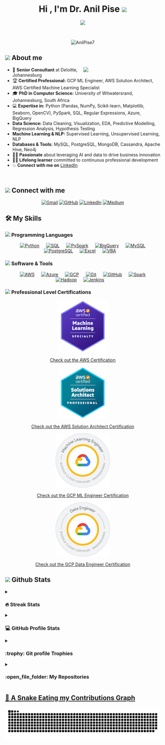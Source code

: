 <h1 align="center">Hi , I'm Dr. Anil Pise <img src="https://media.giphy.com/media/hvRJCLFzcasrR4ia7z/giphy.gif" width="35"></h1>
<p align="center">
  <a href="https://github.com/DenverCoder1/readme-typing-svg"><img src="https://readme-typing-svg.herokuapp.com?font=Time+New+Roman&color=%23C8BE25&size=25&center=true&vCenter=true&width=855&height=100&lines=PhD+in+Computer+Science;AI+Researcher+and+Keynote+Speaker;Senior+Consultant+%7C+Data+Engineering+and+Data+Science+Expert;Machine+Learning+%7C+Deep+Learning+Specialist;Certified+GCP+ML+Engineer+Professional;Certified+GCP+Data+Engineer+Professional;Certified+AWS+Solution+Architect+Professional;AWS+Certified+Machine+Learning+Specialist;Experience+in+Azure+AI+Services;Predictive+Modeling+Enthusiast;Always+learning+new+things"></a>
</p>
<br>
<p align="center"> 
	<img src="https://komarev.com/ghpvc/?username=AnilPise7&label=Profile%20views&color=0047AB&style=plastic?" alt="AnilPise7" height=25px, width=160px/> 
</p>

## <picture><img src = "https://github.com/AnilPise7/AnilPise7/tree/a284ec43867b5e9826aa1e95ec076e907f952483/Images/about_me.gif" width = 50px></picture> About me

<picture> <img align="right" src="https://github.com/AnilPise7/AnilPise7/tree/a284ec43867b5e9826aa1e95ec076e907f952483/Images/Right_Side.gif" width = 250px></picture>

- :office: **Senior Consultant** at Deloitte, Johannesburg
- :trophy: **Certified Professional:** GCP ML Engineer, AWS Solution Architect, AWS Certified Machine Learning Specialist
- :mortar_board: **PhD in Computer Science:** University of Witwatersrand, Johannesburg, South Africa
- :computer: **Expertise in:** Python (Pandas, NumPy, Scikit-learn, Matplotlib, Seaborn, OpenCV), PySpark, SQL, Regular Expressions, Azure, BigQuery
- **Data Science:** Data Cleaning, Visualization, EDA, Predictive Modelling, Regression Analysis, Hypothesis Testing 
- **Machine Learning & NLP:** Supervised Learning, Unsupervised Learning, NLP 
- **Databases & Tools:** MySQL, PostgreSQL, MongoDB, Cassandra, Apache Hive, Neo4j
- :technologist: **Passionate** about leveraging AI and data to drive business innovation
- :student: **Lifelong learner** committed to continuous professional development
- :boom: **Connect with me on** [LinkedIn](https://www.linkedin.com/in/dr-anil-pise-231699b6/)

<br>

## <picture> <img src="https://github.com/AnilPise7/AnilPise7/tree/a284ec43867b5e9826aa1e95ec076e907f952483/Images/Connect-with-me.gif" width="100px"> </picture> Connect with me
<p align="center">
	<a href="mailto:anilapise7@gmail.com"><img img src="https://img.shields.io/badge/gmail-%23EA4335.svg?style=plastic&logo=gmail&logoColor=white" alt="Gmail"/></a>
	<a href="https://github.com/AnilPise7"><img src="https://img.shields.io/badge/github-%23181717.svg?style=plastic&logo=github&logoColor=white" alt="GitHub"/></a>
	<a href="https://www.linkedin.com/in/dr-anil-pise-231699b6/"><img src="https://img.shields.io/badge/linkedin-%230A66C2.svg?style=plastic&logo=linkedin&logoColor=white" alt="LinkedIn"/></a>
	<a href="https://anilpise7.medium.com/"><img src="https://img.shields.io/badge/medium-%23000000.svg?style=plastic&logo=medium&logoColor=white" alt="Medium"/></a>
</p>

## 🛠️ My Skills

### <picture> <img src = "https://github.com/AnilPise7/AnilPise7/tree/a284ec43867b5e9826aa1e95ec076e907f952483/Images/Programming_Languages.gif" width = 50px>  </picture> Programming Languages

<p align="center"> 
  &emsp; 
  <a href="https://www.python.org/" target="_blank"> <img alt="Python" src="https://img.shields.io/badge/Python-%2314354C.svg?style=plastic&logo=python&logoColor=white"></a> 
  &emsp;
  <a href="https://www.sql.com/" target="_blank"><img alt="SQL" src="https://img.shields.io/badge/SQL%20-%23007396.svg?style=plastic&logo=sql&logoColor=white"></a> 
  &emsp;
  <a href="https://spark.apache.org/" target="_blank"><img alt="PySpark" src="https://img.shields.io/badge/PySpark%20-%23E25A1C.svg?style=plastic&logo=apache-spark&logoColor=white"></a>
  &emsp;
  <a href="https://cloud.google.com/bigquery" target="_blank"><img alt="BigQuery" src="https://img.shields.io/badge/BigQuery%20-%234285F4.svg?style=plastic&logo=google-cloud&logoColor=white"></a>
  &emsp;
  <a href="https://www.mysql.com/" target="_blank"><img alt="MySQL" src="https://img.shields.io/badge/MySQL%20-%234479A1.svg?style=plastic&logo=mysql&logoColor=white"></a>
  &emsp;
  <a href="https://www.postgresql.org/" target="_blank"><img alt="PostgreSQL" src="https://img.shields.io/badge/PostgreSQL%20-%23336791.svg?style=plastic&logo=postgresql&logoColor=white"></a>
  &emsp;
  <a href="https://www.microsoft.com/en-us/microsoft-365/excel" target="_blank"><img alt="Excel" src="https://img.shields.io/badge/Excel%20-%2300A300.svg?style=plastic&logo=microsoft-excel&logoColor=white"></a>
  &emsp;
  <a href="https://docs.microsoft.com/en-us/office/vba/api/overview/" target="_blank"><img alt="VBA" src="https://img.shields.io/badge/VBA%20-%23649A44.svg?style=plastic&logo=microsoft&logoColor=white"></a>
  &emsp;
</p>

### <picture> <img src = "https://github.com/AnilPise7/AnilPise7/tree/a284ec43867b5e9826aa1e95ec076e907f952483/Images/Software_Tools.gif" width = 50px>  </picture> Software & Tools
 
<p align="center">
  &emsp;
  <a href="#"><img alt="AWS" src="https://img.shields.io/badge/AWS-%23FF9900.svg?style=plastic&logo=amazon-aws&logoColor=white"></a>
  &emsp;
  <a href="#"><img alt="Azure" src="https://img.shields.io/badge/Azure-%230078D4.svg?style=plastic&logo=microsoft-azure&logoColor=white"></a>
  &emsp;
  <a href="#"><img alt="GCP" src="https://img.shields.io/badge/GCP-%234285F4.svg?style=plastic&logo=google-cloud&logoColor=white"></a>
  &emsp;
  <a href="#"><img alt="Git" src="https://img.shields.io/badge/Git-%23F05033.svg?style=plastic&logo=git&logoColor=white"></a>
  &emsp;
  <a href="#"><img alt="GitHub" src="https://img.shields.io/badge/GitHub-%23181717.svg?style=plastic&logo=github&logoColor=white"></a>
  &emsp;
  <a href="#"><img alt="Spark" src="https://img.shields.io/badge/Spark-%23E25A1C.svg?style=plastic&logo=apache-spark&logoColor=white"></a>
  &emsp;
  <a href="#"><img alt="Hadoop" src="https://img.shields.io/badge/Hadoop-%23231F20.svg?style=plastic&logo=apache-hadoop&logoColor=white"></a>
  &emsp;
  <a href="#"><img alt="Jenkins" src="https://img.shields.io/badge/Jenkins-%23D24939.svg?style=plastic&logo=jenkins&logoColor=white"></a>
  &emsp;
 </p>


### <picture> <img src = "https://github.com/AnilPise7/AnilPise7/tree/a284ec43867b5e9826aa1e95ec076e907f952483/Images/Software_Tools.gif" width = 50px>  </picture> Professional Level Certifications

<p align="center">
  <img src="https://github.com/AnilPise7/AnilPise7/blob/main/assets/aws-certified-machine-learning-specialty.png" alt="AWS Certification"/>
</p>
<p align="center">
  <a href="https://www.credly.com/badges/7ce5c092-ceea-46d6-bf8e-5a63be8312fa/public_url" target="_blank">Check out the AWS Certification</a>
</p>

<p align="center">
  <img src="https://github.com/AnilPise7/AnilPise7/blob/main/assets/aws-solution-architect.png" alt="AWS Solution Architect Certification"/>
</p>
<p align="center">
  <a href="https://www.credly.com/badges/c47254e6-00e3-47e6-8d75-ce96682cf22e/public_url" target="_blank">Check out the AWS Solution Architect Certification</a>
</p>
<p align="center">
  <img src="https://github.com/AnilPise7/AnilPise7/blob/main/assets/GCPML.png" alt="GCP ML Engineer Certification"/>
</p>
<p align="center">
  <a href="https://www.credential.net/6fa2c09a-a2b9-4a53-8c64-2710a3bc765c?key=4c3c1cff727e2287f1d891a84268e0686cc6ac85f8ff29d499ab623ae198ddbb" target="_blank">Check out the GCP ML Engineer Certification</a>
</p>

<p align="center">
  <img src="https://github.com/AnilPise7/AnilPise7/blob/main/assets/GCPDL.png" alt="GCP Data Engineer Certification"/>
</p>
<p align="center">
  <a href="https://www.credential.net/c9e6d4a2-c541-4033-9356-4ddfbb9d697a?key=531db2cb27e0a01da1a374e30ad0634ef63ea19fe788e58ced3b79e0db0bca0b" target="_blank">Check out the GCP Data Engineer Certification</a>
</p>

## <picture> <img src = "https://github.com/AnilPise7/AnilPise7/tree/a284ec43867b5e9826aa1e95ec076e907f952483/Images/Statistics.gif" width = 50px>  </picture> Github Stats

<details><summary><h3> 🔥 Streak Stats</h3></summary>

----	

<p align="center"><img src="https://github-readme-streak-stats.herokuapp.com/?user=AnilPise7&theme=tokyonight_duo" alt="Anil Pise's Streak Stats" /></p>

</details>
  
<details><summary><h3>💻 GitHub Profile Stats</h3></summary>

----
	
<p align="center">
    <a href="https://github.com/anuraghazra/github-readme-stats">
	    <img alt="Anil Pise's Github Stats" src="https://github-readme-stats.vercel.app/api?username=AnilPise7&show_icons=true&count_private=true&locale=en&theme=tokyonight&layout=compact" height="230px"/></a>
	  <img src="https://github-readme-stats.vercel.app/api/top-langs?username=AnilPise7&langs_count=10&show_icons=true&locale=en&theme=tokyonight" alt="Anil Pise's Top Languages" height="230px"/>
<br/>

  <b>Note:</b> Top languages is only a metric of the languages my public code consists of and doesn't reflect experience or skill level.
  </p>
</details>

<!-- <details><summary><h3>⚡ Recent GitHub Activity</h3></summary> -->

<!-- ---- -->
	
<!-- [![Anil Pise's github activity graph](https://github-readme-activity-graph.cyclic.app/graph?username=AnilPise7&theme=github)](https://github.com/AnilPise7/github-readme-activity-graph) -->

<!-- </details> -->

<details><summary> <h3> :trophy: Git profile Trophies </h3></summary>

----
	
<p align="center"> <a href="https://github.com/ryo-ma/github-profile-trophy"><img src="https://github-profile-trophy.vercel.app/?username=AnilPise7&theme=flat&no-bg=true&margin-w=15&margin-h=15" alt="Anil Pise" /></a> </p>

</details>

<details><summary><h3> :open_file_folder: My Repositories </h3></summary>

----
	
<div>
  <p align="center">
	<a href="https://github.com/AnilPise7/Deep-Learning-Projects.git">
      		<img src="https://github-readme-stats.vercel.app/api/pin/?username=AnilPise7&repo=Deep-Learning-Projects&theme=tokyonight" alt="Deep-Learning-Projects" />
    	</a>

   <a href="https://github.com/AnilPise7/Helmet_Detection_YOLOv8.git">
      		<img src="https://github-readme-stats.vercel.app/api/pin/?username=AnilPise7&repo=Helmet_Detection_YOLOv8&theme=tokyonight" alt="Helmet_Detection_YOLOv8" />
    	</a>
	<a href="https://github.com/AnilPise7/Data-Augmentation-for-Semantic-Segmentation.git">
      		<img src="https://github-readme-stats.vercel.app/api/pin/?username=AnilPise7&repo=Data-Augmentation-for-Semantic-Segmentation&theme=tokyonight" alt="Data-Augmentation-for-Semantic-Segmentation" />
    	</a>
	<a href="https://github.com/AnilPise7/Data-Science-Portfolio-Anil-Pise.git">
      		<img src="https://github-readme-stats.vercel.app/api/pin/?username=AnilPise7&repo=Data-Science-Portfolio-Anil-Pise&theme=tokyonight" alt="Data-Science-Portfolio-Anil-Pise" />
    	</a>
	<a href="https://github.com/AnilPise7/Indian-Railway-Announcement.git">
      		<img src="https://github-readme-stats.vercel.app/api/pin/?username=AnilPise7&repo=Indian-Railway-Announcement&theme=tokyonight" alt="Indian-Railway-Announcement" />
    	
  </p>
</div>
</details>

## 🐍 A Snake Eating my Contributions Graph
	
![snake gif](https://github.com/AnilPise7/AnilPise7/blob/output/github-contribution-grid-snake.svg)

</br></br>
